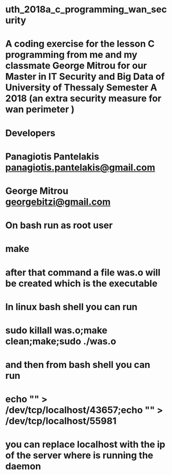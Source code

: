 # uth_2018a_c_programming_wan_security
# A coding exercise for the lesson C programming from me and my classmate George Mitrou for our Master in IT Security and Big Data of University of Thessaly Semester A 2018  (an extra security measure for wan perimeter ) 
# Developers
# Panagiotis Pantelakis panagiotis.pantelakis@gmail.com
# George Mitrou georgebitzi@gmail.com
# On bash run as root user
# make
# after that command a file was.o will be created which is the executable
# In linux bash shell you can run
# sudo killall was.o;make clean;make;sudo ./was.o
# and then from bash shell you can run
# echo "" > /dev/tcp/localhost/43657;echo "" > /dev/tcp/localhost/55981
# you can replace localhost with the ip of the server where is running the daemon
